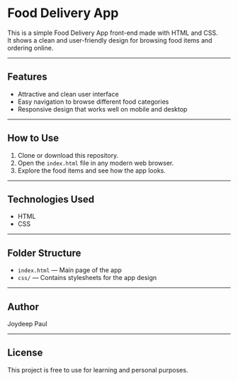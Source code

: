 # Food Delivery App

This is a simple Food Delivery App front-end made with HTML and CSS.  
It shows a clean and user-friendly design for browsing food items and ordering online.

---

## Features

- Attractive and clean user interface  
- Easy navigation to browse different food categories  
- Responsive design that works well on mobile and desktop  

---

## How to Use

1. Clone or download this repository.  
2. Open the `index.html` file in any modern web browser.  
3. Explore the food items and see how the app looks.

---

## Technologies Used

- HTML  
- CSS  

---

## Folder Structure

- `index.html` — Main page of the app  
- `css/` — Contains stylesheets for the app design  

---

## Author

Joydeep Paul

---

## License

This project is free to use for learning and personal purposes.
